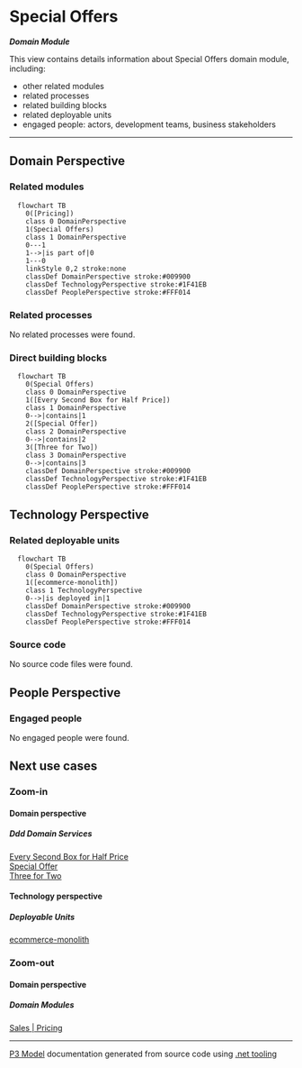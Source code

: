 ﻿
# Special Offers

***Domain Module***  

This view contains details information about Special Offers domain module, including:
- other related modules
- related processes
- related building blocks
- related deployable units
- engaged people: actors, development teams, business stakeholders  

---



## Domain Perspective


### Related modules

```mermaid
  flowchart TB
    0([Pricing])
    class 0 DomainPerspective
    1(Special Offers)
    class 1 DomainPerspective
    0---1
    1-->|is part of|0
    1---0
    linkStyle 0,2 stroke:none
    classDef DomainPerspective stroke:#009900
    classDef TechnologyPerspective stroke:#1F41EB
    classDef PeoplePerspective stroke:#FFF014
```

### Related processes

No related processes were found.  

### Direct building blocks

```mermaid
  flowchart TB
    0(Special Offers)
    class 0 DomainPerspective
    1([Every Second Box for Half Price])
    class 1 DomainPerspective
    0-->|contains|1
    2([Special Offer])
    class 2 DomainPerspective
    0-->|contains|2
    3([Three for Two])
    class 3 DomainPerspective
    0-->|contains|3
    classDef DomainPerspective stroke:#009900
    classDef TechnologyPerspective stroke:#1F41EB
    classDef PeoplePerspective stroke:#FFF014
```

## Technology Perspective


### Related deployable units

```mermaid
  flowchart TB
    0(Special Offers)
    class 0 DomainPerspective
    1([ecommerce-monolith])
    class 1 TechnologyPerspective
    0-->|is deployed in|1
    classDef DomainPerspective stroke:#009900
    classDef TechnologyPerspective stroke:#1F41EB
    classDef PeoplePerspective stroke:#FFF014
```

### Source code

No source code files were found.  

## People Perspective


### Engaged people

No engaged people were found.  

## Next use cases


### Zoom-in


#### Domain perspective


##### Ddd Domain Services

[Every Second Box for Half Price](EverySecondBoxForHalfPrice.md)  
[Special Offer](SpecialOffer.md)  
[Three for Two](ThreeForTwo.md)  

#### Technology perspective


##### Deployable Units

[ecommerce-monolith](../../../../../Technology/DeployableUnits/EcommerceMonolith.md)  

### Zoom-out


#### Domain perspective


##### Domain Modules

[Sales | Pricing](../Pricing-module.md)  

---

[P3 Model](https://github.com/P3-model/P3-model) documentation generated from source code using [.net tooling](https://github.com/P3-model/P3-model-dotnet)